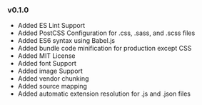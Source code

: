 ### v0.1.0
  * Added ES Lint Support
  * Added PostCSS Configuration for .css, .sass, and .scss files
  * Added ES6 syntax using Babel.js
  * Added bundle code minification for production except CSS
  * Added MIT License
  * Added font Support
  * Added image Support
  * Added vendor chunking
  * Added source mapping
  * Added automatic extension resolution for .js and .json files